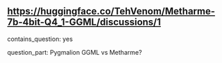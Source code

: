 ## https://huggingface.co/TehVenom/Metharme-7b-4bit-Q4_1-GGML/discussions/1

contains_question: yes

question_part: Pygmalion GGML vs Metharme?